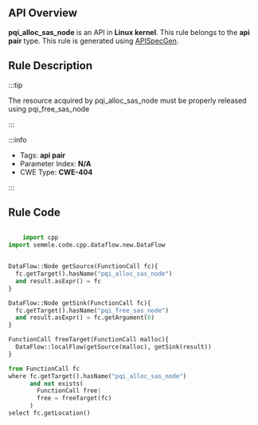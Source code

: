 ---
---


## API Overview
**pqi_alloc_sas_node** is an API in **Linux kernel**. This rule belongs to the **api pair** type. This rule is generated using [APISpecGen](../../tools/APISpecGen).
## Rule Description

:::tip

The resource acquired by pqi_alloc_sas_node must be properly released using pqi_free_sas_node

:::

:::info

- Tags: **api pair**
- Parameter Index: **N/A**
- CWE Type: **CWE-404**

:::

## Rule Code
```python

    import cpp
import semmle.code.cpp.dataflow.new.DataFlow


DataFlow::Node getSource(FunctionCall fc){
  fc.getTarget().hasName("pqi_alloc_sas_node")
  and result.asExpr() = fc
}

DataFlow::Node getSink(FunctionCall fc){
  fc.getTarget().hasName("pqi_free_sas_node")
  and result.asExpr() = fc.getArgument(0)
}

FunctionCall freeTarget(FunctionCall malloc){
  DataFlow::localFlow(getSource(malloc), getSink(result))
}

from FunctionCall fc
where fc.getTarget().hasName("pqi_alloc_sas_node")
      and not exists(
        FunctionCall free| 
        free = freeTarget(fc)
      )
select fc.getLocation()

    
```